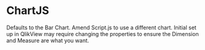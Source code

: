 # ChartJS

Defaults to the Bar Chart.
Amend Script.js to use a different chart.
Initial set up in QlikView may require changing the properties to ensure the Dimension and Measure are what you want.
